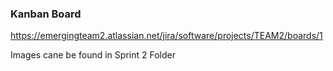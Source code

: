### Kanban Board
https://emergingteam2.atlassian.net/jira/software/projects/TEAM2/boards/1

Images cane be found in Sprint 2 Folder
